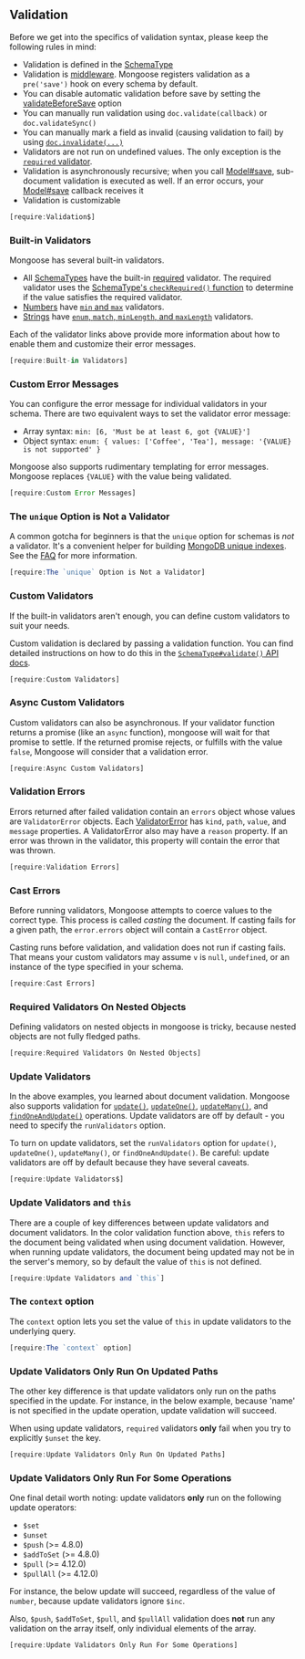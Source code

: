 ## Validation

Before we get into the specifics of validation syntax, please keep the following rules in mind:

- Validation is defined in the [SchemaType](schematypes.html)
- Validation is [middleware](middleware.html). Mongoose registers validation as a `pre('save')` hook on every schema by default.
- You can disable automatic validation before save by setting the [validateBeforeSave](guide.html#validateBeforeSave) option
- You can manually run validation using `doc.validate(callback)` or `doc.validateSync()`
- You can manually mark a field as invalid (causing validation to fail) by using [`doc.invalidate(...)`](api.html#document_Document-invalidate)
- Validators are not run on undefined values. The only exception is the [`required` validator](api.html#schematype_SchemaType-required).
- Validation is asynchronously recursive; when you call [Model#save](api.html#model_Model-save), sub-document validation is executed as well. If an error occurs, your [Model#save](api.html#model_Model-save) callback receives it
- Validation is customizable

```javascript
[require:Validation$]
```

### Built-in Validators

Mongoose has several built-in validators.

- All [SchemaTypes](schematypes.html) have the built-in [required](api.html#schematype_SchemaType-required) validator. The required validator uses the [SchemaType's `checkRequired()` function](api.html#schematype_SchemaType-checkRequired) to determine if the value satisfies the required validator.
- [Numbers](api.html#schema-number-js) have [`min` and `max`](schematypes.html#number-validators) validators.
- [Strings](api.html#schema-string-js) have [`enum`, `match`, `minLength`, and `maxLength`](schematypes.html#string-validators) validators.

Each of the validator links above provide more information about how to enable them and customize their error messages.

```javascript
[require:Built-in Validators]
```

### Custom Error Messages

You can configure the error message for individual validators in your schema. There are two equivalent
ways to set the validator error message:

- Array syntax: `min: [6, 'Must be at least 6, got {VALUE}']`
- Object syntax: `enum: { values: ['Coffee', 'Tea'], message: '{VALUE} is not supported' }`

Mongoose also supports rudimentary templating for error messages.
Mongoose replaces `{VALUE}` with the value being validated.

```javascript
[require:Custom Error Messages]
```

### The `unique` Option is Not a Validator

A common gotcha for beginners is that the `unique` option for schemas
is *not* a validator. It's a convenient helper for building [MongoDB unique indexes](https://docs.mongodb.com/manual/core/index-unique/).
See the [FAQ](faq.html) for more information.

```javascript
[require:The `unique` Option is Not a Validator]
```

### Custom Validators

If the built-in validators aren't enough, you can define custom validators
to suit your needs.

Custom validation is declared by passing a validation function.
You can find detailed instructions on how to do this in the
[`SchemaType#validate()` API docs](api.html#schematype_SchemaType-validate).

```javascript
[require:Custom Validators]
```

### Async Custom Validators

Custom validators can also be asynchronous. If your validator function
returns a promise (like an `async` function), mongoose will wait for that
promise to settle. If the returned promise rejects, or fulfills with
the value `false`, Mongoose will consider that a validation error.

```javascript
[require:Async Custom Validators]
```

### Validation Errors

Errors returned after failed validation contain an `errors` object
whose values are `ValidatorError` objects. Each
[ValidatorError](api.html#error-validation-js) has `kind`, `path`,
`value`, and `message` properties.
A ValidatorError also may have a `reason` property. If an error was
thrown in the validator, this property will contain the error that was
thrown.

```javascript
[require:Validation Errors]
```

### Cast Errors

Before running validators, Mongoose attempts to coerce values to the
correct type. This process is called _casting_ the document. If
casting fails for a given path, the `error.errors` object will contain
a `CastError` object.

Casting runs before validation, and validation does not run if casting
fails. That means your custom validators may assume `v` is `null`,
`undefined`, or an instance of the type specified in your schema.

```javascript
[require:Cast Errors]
```

### Required Validators On Nested Objects

Defining validators on nested objects in mongoose is tricky, because
nested objects are not fully fledged paths.

```javascript
[require:Required Validators On Nested Objects]
```

### Update Validators

In the above examples, you learned about document validation. Mongoose also
supports validation for [`update()`](api.html#query_Query-update),
[`updateOne()`](api.html#query_Query-updateOne),
[`updateMany()`](api.html#query_Query-updateMany),
and [`findOneAndUpdate()`](api.html#query_Query-findOneAndUpdate) operations.
Update validators are off by default - you need to specify
the `runValidators` option.

To turn on update validators, set the `runValidators` option for
`update()`, `updateOne()`, `updateMany()`, or `findOneAndUpdate()`.
Be careful: update validators are off by default because they have several
caveats.

```javascript
[require:Update Validators$]
```

### Update Validators and `this`

There are a couple of key differences between update validators and
document validators. In the color validation function above, `this` refers
to the document being validated when using document validation.
However, when running update validators, the document being updated
may not be in the server's memory, so by default the value of `this` is
not defined.

```javascript
[require:Update Validators and `this`]
```

### The `context` option

The `context` option lets you set the value of `this` in update validators
to the underlying query.

```javascript
[require:The `context` option]
```

### Update Validators Only Run On Updated Paths

The other key difference is that update validators only run on the paths
specified in the update. For instance, in the below example, because
'name' is not specified in the update operation, update validation will
succeed.

When using update validators, `required` validators **only** fail when
you try to explicitly `$unset` the key.

```javascript
[require:Update Validators Only Run On Updated Paths]
```

### Update Validators Only Run For Some Operations

One final detail worth noting: update validators **only** run on the
following update operators:

- `$set`
- `$unset`
- `$push` (>= 4.8.0)
- `$addToSet` (>= 4.8.0)
- `$pull` (>= 4.12.0)
- `$pullAll` (>= 4.12.0)

For instance, the below update will succeed, regardless of the value of
`number`, because update validators ignore `$inc`.

Also, `$push`, `$addToSet`, `$pull`, and `$pullAll` validation does
**not** run any validation on the array itself, only individual elements
of the array.

```javascript
[require:Update Validators Only Run For Some Operations]
```
